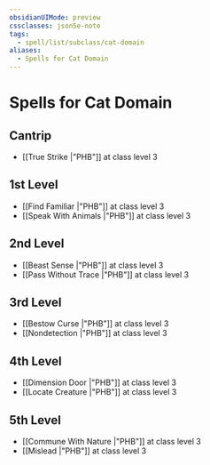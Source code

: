 ```yaml
---
obsidianUIMode: preview
cssclasses: json5e-note
tags:
  - spell/list/subclass/cat-domain
aliases:
  - Spells for Cat Domain
---
```

# Spells for Cat Domain

## Cantrip

- [[True Strike \|"PHB"]] at class level 3

## 1st Level

- [[Find Familiar \|"PHB"]] at class level 3
- [[Speak With Animals \|"PHB"]] at class level 3

## 2nd Level

- [[Beast Sense \|"PHB"]] at class level 3
- [[Pass Without Trace \|"PHB"]] at class level 3

## 3rd Level

- [[Bestow Curse \|"PHB"]] at class level 3
- [[Nondetection \|"PHB"]] at class level 3

## 4th Level

- [[Dimension Door \|"PHB"]] at class level 3
- [[Locate Creature \|"PHB"]] at class level 3

## 5th Level

- [[Commune With Nature \|"PHB"]] at class level 3
- [[Mislead \|"PHB"]] at class level 3
